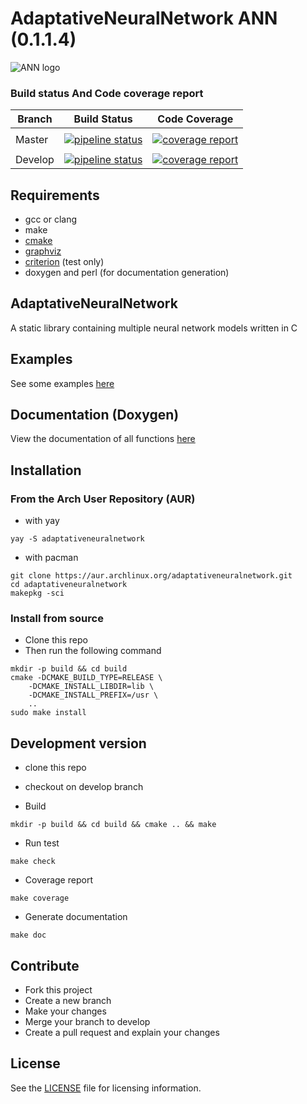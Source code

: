 # AdaptativeNeuralNetwork ANN (0.1.1.4)

![ANN logo](./.images/logo.medium.png "ANN logo")

### Build status And Code coverage report

| Branch | Build Status | Code Coverage |
|--------|--------------|---------------|
|        |              |               |
| Master |  [![pipeline status](https://gitlab.com/cedricfarinazzo/adaptativeneuralnetwork/badges/master/pipeline.svg)](https://gitlab.com/cedricfarinazzo/adaptativeneuralnetwork/commits/master)  |  [![coverage report](https://gitlab.com/cedricfarinazzo/adaptativeneuralnetwork/badges/master/coverage.svg)](https://gitlab.com/cedricfarinazzo/adaptativeneuralnetwork/commits/master)  |
|        |              |               |
| Develop|  [![pipeline status](https://gitlab.com/cedricfarinazzo/adaptativeneuralnetwork/badges/develop/pipeline.svg)](https://gitlab.com/cedricfarinazzo/adaptativeneuralnetwork/commits/develop)  |  [![coverage report](https://gitlab.com/cedricfarinazzo/adaptativeneuralnetwork/badges/develop/coverage.svg)](https://gitlab.com/cedricfarinazzo/adaptativeneuralnetwork/commits/develop)  |


## Requirements
- gcc or clang
- make
- [cmake](https://cmake.org/)
- [graphviz](https://graphviz.gitlab.io)
- [criterion](https://criterion.readthedocs.io/en/master/) (test only)
- doxygen and perl (for documentation generation)


## AdaptativeNeuralNetwork

A static library containing multiple neural network models written in C


## Examples

See some examples [here](https://github.com/cedricfarinazzo/ANNExample)


## Documentation (Doxygen)

View the documentation of all functions [here](https://adaptativeneuralnetwork.ml/)


## Installation

### From the Arch User Repository (AUR)

- with yay
```
yay -S adaptativeneuralnetwork
```

- with pacman
```
git clone https://aur.archlinux.org/adaptativeneuralnetwork.git
cd adaptativeneuralnetwork
makepkg -sci
```


### Install from source

- Clone this repo
- Then run the following command 
```
mkdir -p build && cd build
cmake -DCMAKE_BUILD_TYPE=RELEASE \
    -DCMAKE_INSTALL_LIBDIR=lib \
    -DCMAKE_INSTALL_PREFIX=/usr \
    ..
sudo make install
```


## Development version

- clone this repo
- checkout on develop branch

- Build
```
mkdir -p build && cd build && cmake .. && make
```

- Run test
```
make check
```

- Coverage report
```
make coverage
```

- Generate documentation
```
make doc
```


## Contribute

- Fork this project
- Create a new branch
- Make your changes
- Merge your branch to develop
- Create a pull request and explain your changes


## License

See the [LICENSE](./LICENSE) file for licensing information.
